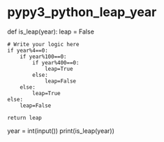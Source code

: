 # pypy3_python_leap_year

def is_leap(year):
    leap = False
    
    # Write your logic here
    if year%4==0:
        if year%100==0:
            if year%400==0:
                leap=True
            else:
                leap=False
        else:
            leap=True  
    else:
        leap=False
    
    return leap
year = int(input())
print(is_leap(year))
